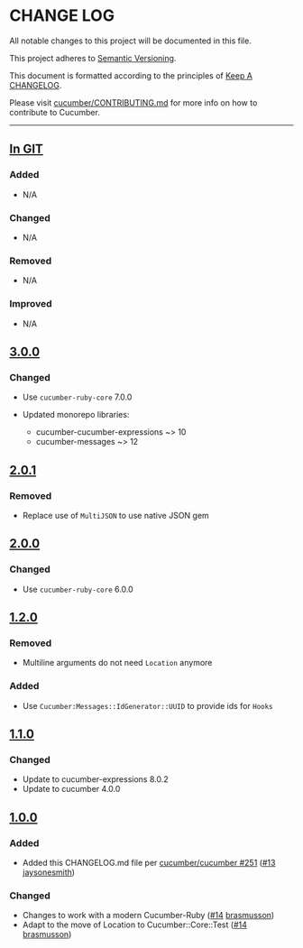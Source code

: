 # CHANGE LOG

All notable changes to this project will be documented in this file.

This project adheres to [Semantic Versioning](http://semver.org).

This document is formatted according to the principles of [Keep A CHANGELOG](http://keepachangelog.com).

Please visit [cucumber/CONTRIBUTING.md](https://github.com/cucumber/cucumber/blob/master/CONTRIBUTING.md) for more info on how to contribute to Cucumber.

----

## [In GIT](https://github.com/cucumber/cucumber-ruby-wire/compare/v3.0.0...master)

### Added

* N/A

### Changed

* N/A

### Removed

* N/A

### Improved

* N/A

## [3.0.0](https://github.com/cucumber/cucumber-ruby-wire/compare/v2.0.1...v3.0.0)

### Changed

* Use `cucumber-ruby-core` 7.0.0

* Updated monorepo libraries:
  * cucumber-cucumber-expressions ~> 10
  * cucumber-messages ~> 12

## [2.0.1](https://github.com/cucumber/cucumber-ruby-wire/compare/v2.0.0...v2.0.1)

### Removed

* Replace use of `MultiJSON` to use native JSON gem

## [2.0.0](https://github.com/cucumber/cucumber-ruby-wire/compare/v1.2.0...v2.0.0)

### Changed

* Use `cucumber-ruby-core` 6.0.0

## [1.2.0](https://github.com/cucumber/cucumber-ruby-wire/compare/v1.1.0...v1.2.0)

### Removed

* Multiline arguments do not need `Location` anymore

### Added

* Use `Cucumber:Messages::IdGenerator::UUID` to provide ids for `Hooks`


## [1.1.0](https://github.com/cucumber/cucumber-ruby-wire/compare/v1.0.0...v1.1.0)

### Changed

* Update to cucumber-expressions 8.0.2
* Update to cucumber 4.0.0

## [1.0.0](https://github.com/cucumber/cucumber-ruby-wire/compare/v0.0.1...v1.0.0)

### Added

* Added this CHANGELOG.md file per [cucumber/cucumber #251](https://github.com/cucumber/cucumber/issues/251) ([#13](https://github.com/cucumber/cucumber-ruby-wire/pull/13) [jaysonesmith](https://github.com/jaysonesmith))

### Changed

* Changes to work with a modern Cucumber-Ruby ([#14](https://github.com/cucumber/cucumber-ruby-wire/pull/14) [brasmusson](https://github.com/brasmusson))
* Adapt to the move of Location to Cucumber::Core::Test ([#14](https://github.com/cucumber/cucumber-ruby-wire/pull/14) [brasmusson](https://github.com/brasmusson))

<!-- Contributors -->
[brasmusson]:   https://github.com/brasmusson
[jaysonesmith]: https://github.com/jaysonesmith
[junaruga]:     https://github.com/junaruga
[mattwynne]:    https://github.com/mattwynne
[olleolleolle]: https://github.com/olleolleolle
